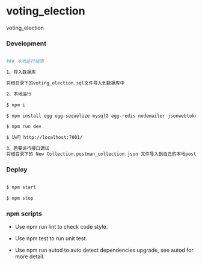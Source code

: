 # voting_election

voting_election

### Development

```bash

### 本地运行指南

1、导入数据库

将根目录下的voting_election.sql文件导入到数据库中

2、本地运行

$ npm i

$ npm install egg egg-sequelize mysql2 egg-redis nodemailer jsonwebtoken --save

$ npm run dev

$ 访问 http://localhost:7001/

3、若要进行接口调试
将根目录下的 New Collection.postman_collection.json 文件导入到自己的本地postman即可

```

### Deploy

```bash

$ npm start

$ npm stop

```

### npm scripts

- Use npm run lint to check code style.

- Use npm test to run unit test.

- Use npm run autod to auto detect dependencies upgrade, see autod for more detail.